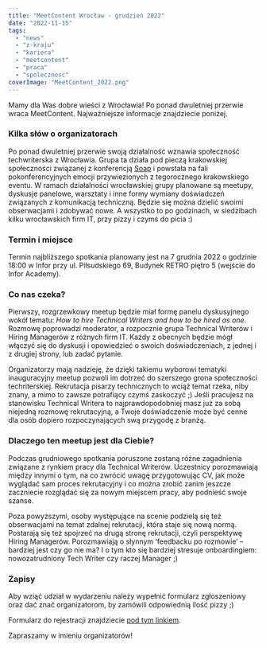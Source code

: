 ```yaml
---
title: "MeetContent Wrocław - grudzień 2022"
date: "2022-11-15"
tags:
  - "news"
  - "z-kraju"
  - "kariera"
  - "meetcontent"
  - "praca"
  - "spolecznosc"
coverImage: "MeetContent_2022.png"
---
```


Mamy dla Was dobre wieści z Wrocławia! Po ponad dwuletniej przerwie wraca
MeetContent. Najważniejsze informacje znajdziecie poniżej.

### Kilka słów o organizatorach

Po ponad dwuletniej przerwie swoją działalność wznawia społeczność techwriterska
z Wrocławia. Grupa ta działa pod pieczą krakowskiej społeczności związanej z
konferencją [Soap](https://soapconf.com/) i powstała na fali pokonferencyjnych
emocji przywiezionych z tegorocznego krakowskiego eventu. W ramach działalności
wrocławskiej grupy planowane są meetupy, dyskusje panelowe, warsztaty i inne
formy wymiany doświadczeń związanych z komunikacją techniczną. Będzie się można
dzielić swoimi obserwacjami i zdobywać nowe. A wszystko to po godzinach, w
siedzibach kilku wrocławskich firm IT, przy pizzy i czymś do picia :)

### **Termin i miejsce**

Termin najbliższego spotkania planowany jest na 7 grudnia 2022 o godzinie 18:00
w Infor przy ul. Piłsudskiego 69, Budynek RETRO piętro 5 (wejście do Infor
Academy).

### **Co nas czeka?**

Pierwszy, rozgrzewkowy meetup będzie miał formę panelu dyskusyjnego wokół
tematu: _How to hire Technical Writers and how to be hired as one_. Rozmowę
poprowadzi moderator, a rozpocznie grupa Technical Writerów i Hiring Managerów z
różnych firm IT. Każdy z obecnych będzie mógł włączyć się do dyskusji i
opowiedzieć o swoich doświadczeniach, z jednej i z drugiej strony, lub zadać
pytanie.

Organizatorzy mają nadzieję, że dzięki takiemu wyborowi tematyki inauguracyjny
meetup pozwoli im dotrzeć do szerszego grona społeczności techriterskiej.
Rekrutacja pisarzy technicznych to wciąż temat rzeka, niby znany, a mimo to
zawsze potrafiący czymś zaskoczyć ;) Jeśli pracujesz na stanowisku Technical
Writera to najprawdopodobniej masz już za sobą niejedną rozmowę rekrutacyjną, a
Twoje doświadczenie może być cenne dla osób dopiero rozpoczynających swą
przygodę z branżą.

### Dlaczego ten meetup jest dla Ciebie?

Podczas grudniowego spotkania poruszone zostaną różne zagadnienia związane z
rynkiem pracy dla Technical Writerów. Uczestnicy porozmawiają między innymi o
tym, na co zwrócić uwagę przygotowując CV, jak może wyglądać sam proces
rekrutacyjny i co można zrobić zanim jeszcze zaczniecie rozglądać się za nowym
miejscem pracy, aby podnieść swoje szanse.

Poza powyższymi, osoby występujące na scenie podzielą się też obserwacjami na
temat zdalnej rekrutacji, która staje się nową normą. Postarają się też spojrzeć
na drugą stronę rekrutacji, czyli perspektywę Hiring Managerów. Porozmawiają o
słynnym ‘feedbacku po rozmowie’ – bardziej jest czy go nie ma? I o tym kto się
bardziej stresuje onboardingiem: nowozatrudniony Tech Writer czy raczej Manager
;)

### Zapisy

Aby wziąć udział w wydarzeniu należy wypełnić formularz zgłoszeniowy oraz dać
znać organizatorom, by zamówili odpowiednią ilość pizzy ;)

Formularz do rejestracji znajdziecie
[pod tym linkiem](https://docs.google.com/forms/d/e/1FAIpQLSeYhUioth2HvPJk0nqYMNcTKK8Nh2G2aZoYEjZQi6ut-EBHow/viewform).

Zapraszamy w imieniu organizatorów!
